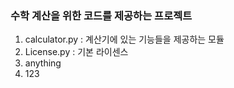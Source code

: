### 수학 계산을 위한 코드를 제공하는 프로젝트
1. calculator.py : 계산기에 있는 기능들을 제공하는 모듈
2. License.py : 기본 라이센스
3. anything
4. 123
